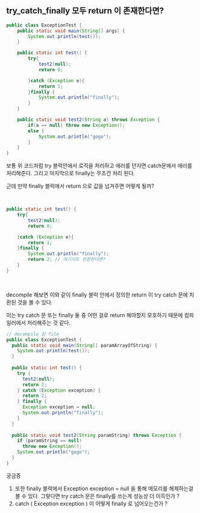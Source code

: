 ## try_catch_finally 모두 return 이 존재한다면?

```java
public class ExceptionTest {
    public static void main(String[] args) {
        System.out.println(test());
    }

    public static int test() {
        try{
            test2(null);
            return 0;

        }catch (Exception e){
            return 1;
        }finally {
            System.out.println("finally");
        }
    }

    public static void test2(String a) throws Exception {
        if(a == null) throw new Exception();
        else {
            System.out.println("gogo");
        }
    }
}
```

보통 위 코드처럼 try 블럭안에서 로직을 처리하고 에러를 던지면 catch문에서 에러를 처리해준다. 그리고 마지막으로 finally는 무조건 처리 된다.

근데 만약 finally 블럭에서 return 으로 값을 넘겨주면 어떻게 될까?

<br/>

```java
public static int test() {
    try{
        test2(null);
        return 0;

    }catch (Exception e){
        return 1;
    }finally {
        System.out.println("finally");
        return 2; // 여기서도 반환한다면?
    }
}
```

<br/>

decompile 해보면 이와 같이 finally 블럭 안에서 정의한 return 이 try catch 문에 치환된 것을 볼 수 있다.

이는 try catch 문 또는 finally 둘 중 어떤 걸로 return 해야할지 모호하기 때문에 컴파일러에서 처리해주는 것 같다.

```java
// decompile 된 file
public class ExceptionTest {
  public static void main(String[] paramArrayOfString) {
    System.out.println(test());
  }
  
  public static int test() {
    try {
      test2(null);
      return 2;
    } catch (Exception exception) {
      return 2;
    } finally {
      Exception exception = null;
      System.out.println("finally");
    } 
  }
  
  public static void test2(String paramString) throws Exception {
    if (paramString == null)
      throw new Exception(); 
    System.out.println("gogo");
  }
}
```

궁금증 

1. 또한 finally 블럭에서 Exception exception = null 을 통해 메모리를 해제하는걸 볼 수 있다. 그렇다면 try catch 문은 finally를 쓰는게 성능상 더 이득인가 ?
2. catch ( Exception exception ) 이 어떻게 finally 로 넘어오는건가 ?

